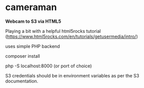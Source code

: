 # cameraman
__Webcam to S3 via HTML5__

Playing a bit with a helpful html5rocks tutorial (https://www.html5rocks.com/en/tutorials/getusermedia/intro/)

uses simple PHP backend

composer install

php -S localhost:8000 (or port of choice)

S3 credentials should be in environment variables as per the S3 documentation.

